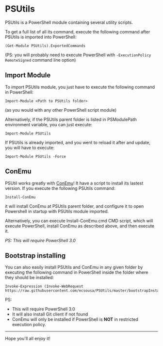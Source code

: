 # PSUtils

PSUtils is a PowerShell module containing several utility scripts.

To get a full list of all its command, execute the following command
after PSUtils is imported into PowerShell:

    (Get-Module PSUtils).ExportedCommands

(PS: you will probably need to execute PowerShell with `-ExecutionPolicy RemoteSigned`
command line option)

## Import Module

To import PSUtils module, you just have to execute the following
command in PowerShell:

    Import-Module <Path to PSUtils folder>

(as you would with any other PowerShell script module)

Alternatively, if the PSUtils parent folder is listed
in PSModulePath environment variable, you can just execute:

    Import-Module PSUtils

If PSUtils is already imported, and you went to reload it after and
update, you will have to execute:

    Import-Module PSUtils -Force

## ConEmu

PSUtil works greatly with [ConEmu](https://code.google.com/p/conemu-maximus5/)!
It have a script to install its lastest version. If you execute the
following PSUtils command:

    Install-ConEmu

it will install ConEmu at PSUtils parent folder, and configure it to open
Powershell in startup with PSUtils module imported.

Alternatively, you can execute Install-ConEmu.cmd CMD script, which will execute
PowerShell, install ConEmu as described above, and then execute it.

*PS: This will require PowerShell 3.0*

## Bootstrap installing

You can also easily install PSUtils and ConEmu in any given folder by executing the following
command in PowerShell inside the folder where they should be installed:

    Invoke-Expression (Invoke-WebRequest https://raw.githubusercontent.com/ecsousa/PSUtils/master/bootstrapInstall.ps1).Content

PS:

* This will require PowerShell 3.0
* It will also install Git client if not found
* ConEmu will only be installed if PowerShell is **NOT** in restricted execution policy.
 
---

Hope you'll all enjoy it!
